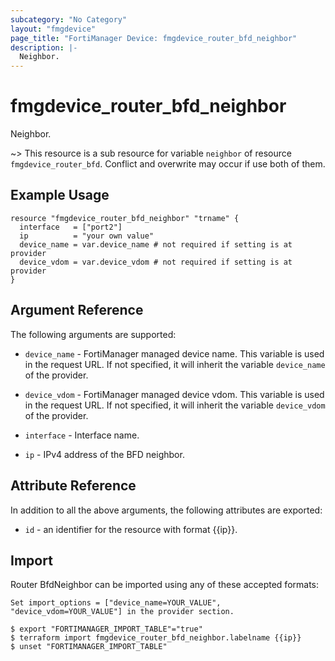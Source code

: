 ```yaml
---
subcategory: "No Category"
layout: "fmgdevice"
page_title: "FortiManager Device: fmgdevice_router_bfd_neighbor"
description: |-
  Neighbor.
---
```


# fmgdevice_router_bfd_neighbor
Neighbor.

~> This resource is a sub resource for variable `neighbor` of resource `fmgdevice_router_bfd`. Conflict and overwrite may occur if use both of them.



## Example Usage

```hcl
resource "fmgdevice_router_bfd_neighbor" "trname" {
  interface   = ["port2"]
  ip          = "your own value"
  device_name = var.device_name # not required if setting is at provider
  device_vdom = var.device_vdom # not required if setting is at provider
}
```

## Argument Reference


The following arguments are supported:

* `device_name` - FortiManager managed device name. This variable is used in the request URL. If not specified, it will inherit the variable `device_name` of the provider.
* `device_vdom` - FortiManager managed device vdom. This variable is used in the request URL. If not specified, it will inherit the variable `device_vdom` of the provider.

* `interface` - Interface name.
* `ip` - IPv4 address of the BFD neighbor.


## Attribute Reference

In addition to all the above arguments, the following attributes are exported:
* `id` - an identifier for the resource with format {{ip}}.

## Import

Router BfdNeighbor can be imported using any of these accepted formats:
```
Set import_options = ["device_name=YOUR_VALUE", "device_vdom=YOUR_VALUE"] in the provider section.

$ export "FORTIMANAGER_IMPORT_TABLE"="true"
$ terraform import fmgdevice_router_bfd_neighbor.labelname {{ip}}
$ unset "FORTIMANAGER_IMPORT_TABLE"
```

